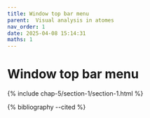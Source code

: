 ```yaml
---
title: Window top bar menu
parent:  Visual analysis in atomes
nav_order: 1
date: 2025-04-08 15:14:31
maths: 1
---
```


# Window top bar menu


{% include chap-5/section-1/section-1.html %}

{% bibliography --cited %}

